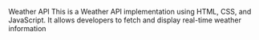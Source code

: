 Weather API
This is a Weather API implementation using HTML, CSS, and JavaScript. It allows developers to fetch and display real-time weather information 
